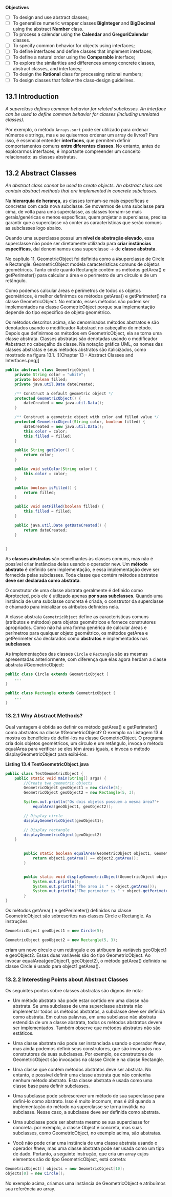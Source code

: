 **Objectives**
- [ ] To design and use abstract classes;
- [ ] To generalize numeric wrapper classes **BigInteger** and **BigDecimal** using the abstract **Number** class.
- [ ] To process a calendar using the **Calendar** and **GregoriCalendar** classes. 
- [ ] To specify common behavior for objects using interfaces;
- [ ] To define interfaces and define classes that implement interfaces;
- [ ] To define a natural order using the **Comparable** interface;
- [ ] To explore the similarities and differences among concrete classes, abstract classes, and interfaces;
- [ ] To design the **Rational** class for processing rational numbers;
- [ ] To design classes that follow the class-design guidelines.

## 13.1 Introduction
*A superclass defines common behavior for related subclasses. An interface can be used to define common behavior for classes (including unrelated classes).*

Por exemplo, o método `Arrays.sort` pode ser utilizado para ordenar números e strings, mas e se quisermos ordenar um array de livros? Para isso, é essencial entender **interfaces**, que permitem definir comportamentos comuns **entre diferentes classes**. No entanto, antes de explorarmos interfaces, é importante compreender um conceito relacionado: as classes abstratas.

## 13.2 Abstract Classes
*An abstract class cannot be used to create objects. An abstract class can contain abstract methods that are implemented in concrete subclasses.*

Na **hierarquia de herança**, as classes tornam-se mais específicas e concretas com cada nova subclasse. Se movermos de uma subclasse para cima, de volta para uma superclasse, as classes tornam-se mais gerais/genéricas e menos específicas, quem projetar a superclasse, precisa garantir que a superclasse vá conter as características que serão comuns as subclasses logo abaixo. 

Quando uma superclasse possuí um **nível de abstração elevado**, essa superclasse não pode ser diretamente utilizada para **criar instâncias específicas**, daí denominamos essa superclasse -> de **classe abstrata**.


No capítulo 11, GeometricObject foi definida como a #superclasse de Circle e Rectangle. GeometricObject modela características comuns de objetos geométricos. 
Tanto circle quanto Rectangle contêm os métodos getArea() e getPerimeter() para calcular a área e o perímetro de um círculo e de um retângulo. 

Como podemos calcular áreas e perímetros de todos os objetos geométricos, é melhor definirmos os métodos getArea() e getPerimeter() na classe GeometricObject. No entanto, esses métodos não podem ser implementados na classe GeometricObject porque sua implementação depende do tipo específico de objeto geométrico.

Os métodos descritos acima, são denominados métodos abstratos e são denotados usando o modificador #abstract no cabeçalho do método. Depois que definirmos os métodos em GeometricObject, ela se torna uma classe abstrata. Classes abstratas são denotadas usando o modificador #abstract no cabeçalho da classe. Na notação gráfica UML, os nomes das classes abstratas e seus métodos abstratos são italicizados, como mostrado na figura 13.1.
![[Chapter 13 - Abstract Classes and Interfaces.png]]

```java
public abstract class GeometricObject {
	private String color = "white";
	private boolean filled;
	private java.util.Date dateCreated;

	/** Construct a default geometric object */
	protected GeometricObject() {
		dateCreated = new java.util.Data();
	}

	/** Construct a geometric object with color and filled value */
	protected GeometricObject(String color, boolean filled) {
		dateCreated = new java.util.Data();
		this.color = color;
		this.filled = filled;
	}

	public String getColor() {
		return color;
	}

	public void setColor(String color) {
		this.color = color;
	}

	public boolean isFilled() {
		return filled;
	}

	public void setFilled(boolean filled) {
		this.filled = filled;
	}

	public java.util.Date getDateCreated() {
		return dateCreated;
	}

	
}
```

As **classes abstratas** são semelhantes às classes comuns, mas não é possível criar instâncias delas usando o operador new. Um **método abstrato** é definido sem implementação, e essa implementação deve ser fornecida pelas subclasses. Toda classe que contém métodos abstratos **deve ser declarada como abstrata**. 

O construtor de uma classe abstrata geralmente é definido como #protected, pois ele é utilizado apenas **por suas subclasses**. Quando uma instância de uma subclasse concreta é criada, o construtor da superclasse é chamado para inicializar os atributos definidos nela. 

A classe abstrata `GeometricObject` define as características comuns (atributos e métodos) para objetos geométricos e fornece construtores apropriados. Como não há uma forma genérica de calcular áreas e perímetros para qualquer objeto geométrico, os métodos getArea e getPerimeter são declarados como **abstratos** e implementados nas **subclasses**.

As implementações das classes `Circle` e `Rectangle` são as mesmas apresentadas anteriormente, com diferença que elas agora herdam a classe abstrata #GeometricObject:

```java
public class Circle extends GeometricObject {
	...
}
```

```java
public class Rectangle extends GeometricObject {
	...
}
```

### 13.2.1 Why Abstract Methods?
Qual vantagem é obtida ao definir os método getArea() e getPerimeter() como abstratos na classe #GeometricObject? O exemplo na Listagem 13.4 mostra os benefícios de defini-los na classe GeometricObject. O programa cria dois objetos geométricos, um círculo e um retângulo, invoca o método equalArea para verificar se eles têm áreas iguais, e invoca o método displayGeometricObject para exibi-los.

**Listing 13.4 TestGeometricObject.java**
```java
public class TestGeometricObject {
	public static void main(String[] args) {
		//Create two geometric objects
		GeometricObject geoObject1 = new Circle(5);
		GeometricObject geoObject2 = new Rectangle(5, 3);

		System.out.println("Os dois objetos possuem a mesma área?"+ 
			equalArea(geoObject1, geoObject2));

		// Display circle
		displayGeometricObject(geoObject1);

		// Display rectangle
		displayGeometricObject(geoObject2)
	}

	
		public static boolean equalArea(GeometricObject object1, GeometricObject object2) {
			return object1.getArea() == object2.getArea();
		}


		public static void displayGeometricObject(GeometricObject object) {
			System.out.println();
			System.out.println("The area is " + object.getArea());
			System.out.println("The perimeter is " + object.getPerimeter());
		}
}
```

Os métodos getArea( ) e getPerimeter() definidos na classe GeometricObject são sobrescritos nas classes Circle e Rectangle. As instruções 
```java
GeometricObject geoObject1 = new Circle(5);

GeometricObject geoObject2 = new Rectangle(5, 3);
```
criam um novo círculo e um retângulo e os atribuem às variáveis geoObject1 e geoObject2. Essas duas variáveis são do tipo GeometricObject. Ao invocar equalArea(geoObject1, geoObject2), o método getArea() definido na classe Circle é usado para object1.getArea(). 

### 13.2.2 Interesting Points about Abstract Classes
Os seguintes pontos sobre classes abstratas são dignos de nota:
- Um método abstrato não pode estar contido em uma classe não abstrata. Se uma subclasse de uma superclasse abstrata não implementar todos os métodos abstratos, a subclasse deve ser definida como abstrata. Em outras palavras, em uma subclasse não abstrata estendida de um a classe abstrata, todos os métodos abstratos devem ser implementados. Também observe que métodos abstratos não são estáticos. 

- Uma classe abstrata não pode ser instanciada usando o operador #new, mas ainda podemos definir seus construtores, que são invocados nos construtores de suas subclasses. Por exemplo, os construtores de GeometricObject são invocados na classe Circle e na classe Rectangle.

- Uma classe que contém métodos abstratos deve ser abstrata. No entanto, é possível definir uma classe abstrata que não contenha nenhum método abstrato. Esta classe abstrata é usada como uma classe base para definir subclasses.

- Uma subclasse pode sobrescrever um método de sua superclasse para defini-lo como abstrato. Isso é muito incomum, mas é útil quando a implementação do método na superclasse se torna inválida na subclasse. Nesse caso, a subclasse deve ser definida como abstrata.

- Uma subclasse pode ser abstrata mesmo se sua superclasse for concreta. por exemplo, a classe Object é concreta, mas suas subclasses, como GeometricObject, no exemplo acima, são abstratas.

- Você não pode criar uma instância de uma classe abstrata usando o operador #new, mas uma classe abstrata pode ser usada como um tipo de dado. Portanto, a seguinte instrução, que cria um array cujos elementos são do tipo GeometricObject, está correta:
```java
GeometricObject[] objects = new GeometricObject[10];
objects[0] = new Circle();
```
No exemplo acima, criamos uma instância de GeometricObject e atribuímos sua referência ao array. 

